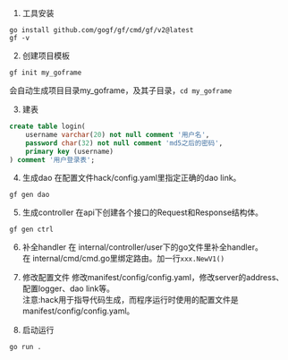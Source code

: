 1. 工具安装
```shell
go install github.com/gogf/gf/cmd/gf/v2@latest
gf -v
```

2. 创建项目模板
```shell
gf init my_goframe
```
会自动生成项目目录my_goframe，及其子目录，`cd my_goframe`  

3. 建表
```sql 
create table login(
    username varchar(20) not null comment '用户名',
    password char(32) not null comment 'md5之后的密码',
    primary key (username)
) comment '用户登录表';
```

4. 生成dao
在配置文件hack/config.yaml里指定正确的dao link。
```shell
gf gen dao
```  

5. 生成controller
在api下创建各个接口的Request和Response结构体。
```shell
gf gen ctrl
```  

6. 补全handler
在 internal/controller/user下的go文件里补全handler。  
在 internal/cmd/cmd.go里绑定路由。加一行`xxx.NewV1()`

7. 修改配置文件
修改manifest/config/config.yaml，修改server的address、配置logger、dao link等。  
注意:hack用于指导代码生成，而程序运行时使用的配置文件是manifest/config/config.yaml。

8. 启动运行
```shell
go run .
```  